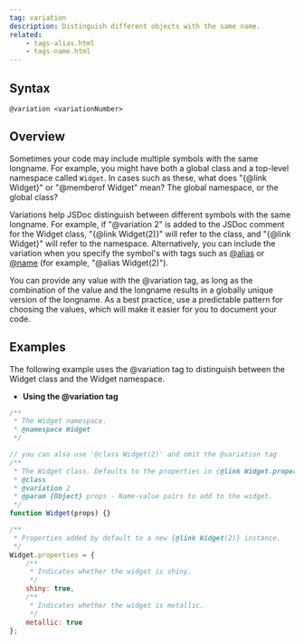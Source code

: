 ```yaml
---
tag: variation
description: Distinguish different objects with the same name.
related:
    - tags-alias.html
    - tags-name.html
---
```


## Syntax

`@variation <variationNumber>`


## Overview

Sometimes your code may include multiple symbols with the same longname. For example, you might have
both a global class and a top-level namespace called `Widget`. In cases such as these, what does
"{@link Widget}" or "@memberof Widget" mean? The global namespace, or the global class?

Variations help JSDoc distinguish between different symbols with the same longname. For example, if
"@variation 2" is added to the JSDoc comment for the Widget class, "{@link Widget(2)}" will refer to
the class, and "{@link Widget}" will refer to the namespace. Alternatively, you can include the
variation when you specify the symbol's with tags such as [@alias][alias-tag] or [@name][name-tag]
(for example, "@alias Widget(2)").

You can provide any value with the @variation tag, as long as the combination of the value and the
longname results in a globally unique version of the longname. As a best practice, use a predictable
pattern for choosing the values, which will make it easier for you to document your code.

[alias-tag]: tags-alias
[name-tag]: tags-name


## Examples

The following example uses the @variation tag to distinguish between the Widget class and the Widget
namespace.

* **Using the @variation tag**

```js
/**
 * The Widget namespace.
 * @namespace Widget
 */

// you can also use '@class Widget(2)' and omit the @variation tag
/**
 * The Widget class. Defaults to the properties in {@link Widget.properties}.
 * @class
 * @variation 2
 * @param {Object} props - Name-value pairs to add to the widget.
 */
function Widget(props) {}

/**
 * Properties added by default to a new {@link Widget(2)} instance.
 */
Widget.properties = {
    /**
     * Indicates whether the widget is shiny.
     */
    shiny: true,
    /**
     * Indicates whether the widget is metallic.
     */
    metallic: true
};
```


